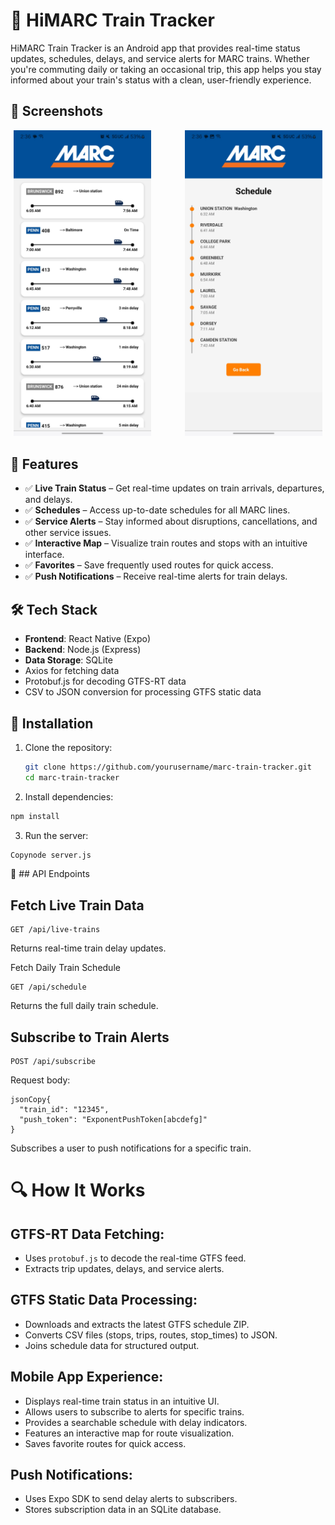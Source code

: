 # 🚆 HiMARC Train Tracker

HiMARC Train Tracker is an Android app that provides real-time status updates, schedules, delays, and service alerts for MARC trains. Whether you're commuting daily or taking an occasional trip, this app helps you stay informed about your train's status with a clean, user-friendly experience.

## 📸 Screenshots

<div style="text-align: center;">
  <img src="assets/homepage.jpg" width="220" style="margin-right: 50px;">
  <img src="assets/schedule.jpg" width="220">
</div>

## 📌 Features

* ✅ **Live Train Status** – Get real-time updates on train arrivals, departures, and delays.
* ✅ **Schedules** – Access up-to-date schedules for all MARC lines.
* ✅ **Service Alerts** – Stay informed about disruptions, cancellations, and other service issues.
* ✅ **Interactive Map** – Visualize train routes and stops with an intuitive interface.
* ✅ **Favorites** – Save frequently used routes for quick access.
* ✅ **Push Notifications** – Receive real-time alerts for train delays.

## 🛠 Tech Stack

* **Frontend**: React Native (Expo)
* **Backend**: Node.js (Express)
* **Data Storage**: SQLite
* Axios for fetching data
* Protobuf.js for decoding GTFS-RT data
* CSV to JSON conversion for processing GTFS static data

## 🚀 Installation

1. Clone the repository:
   ```bash
   git clone https://github.com/yourusername/marc-train-tracker.git
   cd marc-train-tracker
   ```
2. Install dependencies:
  ```bash
  npm install
  ```
3. Run the server:
  ```bash
  Copynode server.js
  ```


📡 ## API Endpoints
## Fetch Live Train Data
  ```
  GET /api/live-trains
  ```
Returns real-time train delay updates.

Fetch Daily Train Schedule
  ```
  GET /api/schedule
  ```
Returns the full daily train schedule.

## Subscribe to Train Alerts
  ```
  POST /api/subscribe
  ```
Request body:
  ```
  jsonCopy{
    "train_id": "12345",
    "push_token": "ExponentPushToken[abcdefg]"
  }
  ```
Subscribes a user to push notifications for a specific train.

# 🔍 How It Works

## GTFS-RT Data Fetching:
* Uses `protobuf.js` to decode the real-time GTFS feed.
* Extracts trip updates, delays, and service alerts.

## GTFS Static Data Processing:
* Downloads and extracts the latest GTFS schedule ZIP.
* Converts CSV files (stops, trips, routes, stop_times) to JSON.
* Joins schedule data for structured output.

## Mobile App Experience:
* Displays real-time train status in an intuitive UI.
* Allows users to subscribe to alerts for specific trains.
* Provides a searchable schedule with delay indicators.
* Features an interactive map for route visualization.
* Saves favorite routes for quick access.

## Push Notifications:
* Uses Expo SDK to send delay alerts to subscribers.
* Stores subscription data in an SQLite database.
